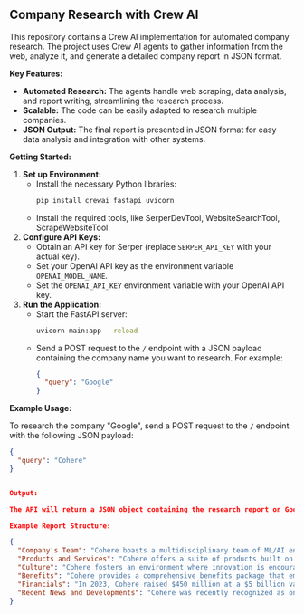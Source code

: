 ## Company Research with Crew AI

This repository contains a Crew AI implementation for automated company research. The project uses Crew AI agents to gather information from the web, analyze it, and generate a detailed company report in JSON format.

**Key Features:**

* **Automated Research:** The agents handle web scraping, data analysis, and report writing, streamlining the research process.
* **Scalable:** The code can be easily adapted to research multiple companies.
* **JSON Output:** The final report is presented in JSON format for easy data analysis and integration with other systems.

**Getting Started:**

1. **Set up Environment:**
   * Install the necessary Python libraries:
     ```bash
     pip install crewai fastapi uvicorn
     ```
   * Install the required tools, like SerperDevTool, WebsiteSearchTool, ScrapeWebsiteTool.
2. **Configure API Keys:**
   * Obtain an API key for Serper (replace `SERPER_API_KEY` with your actual key).
   * Set your OpenAI API key as the environment variable `OPENAI_MODEL_NAME`.
   * Set the `OPENAI_API_KEY` environment variable with your OpenAI API key.
3. **Run the Application:**
   * Start the FastAPI server:
     ```bash
     uvicorn main:app --reload
     ```
   * Send a POST request to the `/` endpoint with a JSON payload containing the company name you want to research. For example:
     ```json
     {
       "query": "Google"
     }
     ```

**Example Usage:**

To research the company "Google", send a POST request to the `/` endpoint with the following JSON payload:

```json
{
  "query": "Cohere"
}


Output:

The API will return a JSON object containing the research report on Google.

Example Report Structure:

{
  "Company's Team": "Cohere boasts a multidisciplinary team of ML/AI engineers, thinkers, and innovators, led by visionaries like Aidan Gomez, Nick Frosst, and Ivan Zhang. The leadership team's expertise and experience drive Cohere's mission to revolutionize natural language processing solutions, supported by a diverse and collaborative team culture.",
  "Products and Services": "Cohere offers a suite of products built on Transformer architecture, including Command, Embed, Rerank, and Fine-tuning. These tools enable developers to create applications with advanced language understanding capabilities, catering to a wide range of business applications and showcasing Cohere's commitment to advancing practical applications of language AI.",
  "Culture": "Cohere fosters an environment where innovation is encouraged, supported by initiatives like internal hackathons and tech talks. The company emphasizes a comprehensive benefits package focusing on health, lifestyle, family support, and continuous learning opportunities, enabling employees to pursue the best work of their careers in a supportive environment.",
  "Benefits": "Cohere provides a comprehensive benefits package that emphasizes health, lifestyle, family support, and continuous learning opportunities, allowing employees to thrive both professionally and personally.",
  "Financials": "In 2023, Cohere raised $450 million at a $5 billion valuation, with significant investments from major players like Nvidia and Salesforce. This financial milestone highlights Cohere's solid financial standing, market position, and potential for sustained growth and influence in the AI market.",
  "Recent News and Developments": "Cohere was recently recognized as one of the most innovative companies in 2024, reflecting its growing reputation and market confidence in its solutions. The company's commitment to advancing the field of AI and its supportive environment for its team positions Cohere for continued success and innovation."
}

```
